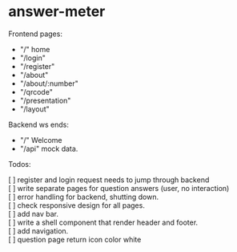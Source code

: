 # answer-meter

Frontend pages:

- "/" home
- "/login"
- "/register"
- "/about"
- "/about/:number"
- "/qrcode"
- "/presentation"
- "/layout"

Backend ws ends:

- "/" Welcome
- "/api" mock data.

Todos:

[ ] register and login request needs to jump through backend
<br>
[ ] write separate pages for question answers (user, no interaction)
<br>
[ ] error handling for backend, shutting down.
<br>
[ ] check responsive design for all pages.
<br>
[ ] add nav bar.
<br>
[ ] write a shell component that render header and footer.
<br>
[ ] add navigation.
<br>
[ ] question page return icon color white
<br>
